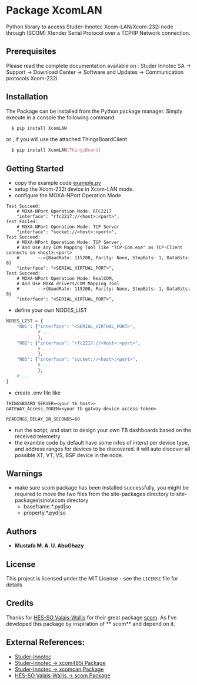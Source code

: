 Package **XcomLAN**
===================

Python library to access Studer-Innotec Xcom-LAN/Xcom-232i node through (SCOM) Xtender Serial Protocol over a TCP/IP
Network connection.

Prerequisites
-------------

Please read the complete documentation available on : Studer Innotec SA -> Support -> Download Center ->
Software and Updates -> Communication protocols Xcom-232i

Installation
------------
The Package can be installed from the Python package manager. Simply execute in a console the following command:

```bash
  $ pip install XcomLAN
```

or , if you will use the attached ThingsBoardClient

```bash
  $ pip install XcomLAN[ThingsBoard]
```

Getting Started
----------------

- copy the example code [example.py](https://github.com/Mustafa-Abu-Ghazy/XcomLAN/blob/master/example.py)
- setup the Xcom-232i device in Xcom-LAN mode.
- configure the MOXA-NPort Operation Mode

```
Test Succeed:
    # MOXA-NPort Operation Mode: RFC2217
    "interface": "rfc2217://<host>:<port>",
Test Failed:
    # MOXA-NPort Operation Mode: TCP Server
    "interface": "socket://<host>:<port>",
Test Succeed:
    # MOXA-NPort Operation Mode: TCP Server,
    # And Use Any COM Mapping Tool like "TCP-Com.exe" as TCP-Client connects on <host>:<port>
    #       -->{BaudRate: 115200, Parity: None, StopBits: 1, DataBits: 8}
    "interface": "<SERIAL_VIRTUAL_PORT>",
Test Succeed:
    # MOXA-NPort Operation Mode: RealCOM,
    # And Use MOXA drivers/COM Mapping Tool
    #       -->{BaudRate: 115200, Parity: None, StopBits: 1, DataBits: 8}
    "interface": "<SERIAL_VIRTUAL_PORT>",
```

- define your own NODES_LIST

```python
NODES_LIST = {
    "N01": {"interface": "<SERIAL_VIRTUAL_PORT>",
            # ...
            },
    "N02": {"interface": "rfc2217://<host>:<port>",
            # ...
            },
    "N03": {"interface": "socket://<host>:<port>",
            # ...
            },
    # ...
}
```

- create .env file like

```
THINGSBOARD_SERVER=<your tb host>>
GATEWAY_Access_TOKEN=<your tb gatway-device access-token>

READINGS_DELAY_IN_SECONDS=60
```
- run the script, and start to design your own TB dashboards based on the received telemetry
- the examble code by default have some infos of interst per device type, and address ranges for devices to be discovered.
it will auto discover all possible XT, VT, VS, BSP device in the node.

Warnings
--------
- make sure scom package has been installed successfully, you might be required to move the two files
  from the site-packages directory to site-packages\sino\scom directory
  - baseframe.*.pyd|so
  - property.*.pyd|so

Authors
-------

- **Mustafa M. A. U. AbuGhazy**

License
-------

This project is licensed under the MIT License - see the `LICENSE` file for details


Credits
-------

Thanks for [HES-SO Valais-Wallis](https://github.com/hesso-valais)
for their great package [scom](https://pypi.org/project/scom/). As I've developed this package by inspiration of **
scom** and depend on it.

External References:
--------------------

- [Studer-Innotec](https://www.studer-innotec.com)
- [Studer-Innotec -> xcom485i Package](https://github.com/studer-innotec/xcom485i.git)
- [Studer-Innotec -> xcomcan Package](https://github.com/studer-innotec/xcomcan.git)
- [HES-SO Valais-Wallis -> scom Package](https://github.com/hesso-valais/scom.git)